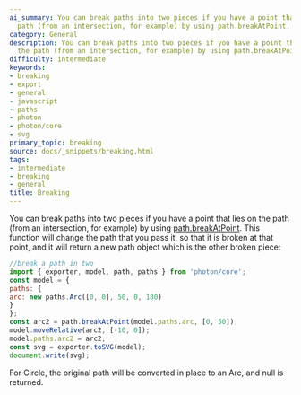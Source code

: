 ```yaml
---
ai_summary: You can break paths into two pieces if you have a point that lies on the
  path (from an intersection, for example) by using path.breakAtPoint.
category: General
description: You can break paths into two pieces if you have a point that lies on
  the path (from an intersection, for example) by using path.breakAtPoint.
difficulty: intermediate
keywords:
- breaking
- export
- general
- javascript
- paths
- photon
- photon/core
- svg
primary_topic: breaking
source: docs/_snippets/breaking.html
tags:
- intermediate
- breaking
- general
title: Breaking
---
```

You can break paths into two pieces if you have a point that lies on the path (from an intersection, for example) by using [path.breakAtPoint](/docs/api/modules/path.md#breakatpoint).
This function will change the path that you pass it, so that it is broken at that point, and it will return a new path object which is the other broken piece:
```javascript
//break a path in two
import { exporter, model, path, paths } from 'photon/core';
const model = {
paths: {
arc: new paths.Arc([0, 0], 50, 0, 180)
}
};
const arc2 = path.breakAtPoint(model.paths.arc, [0, 50]);
model.moveRelative(arc2, [-10, 0]);
model.paths.arc2 = arc2;
const svg = exporter.toSVG(model);
document.write(svg);
```
For Circle, the original path will be converted in place to an Arc, and null is returned.
